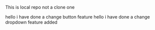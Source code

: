 

This is local repo not a clone one

hello i have done a change button feature
hello i have done a change dropdown feature added
